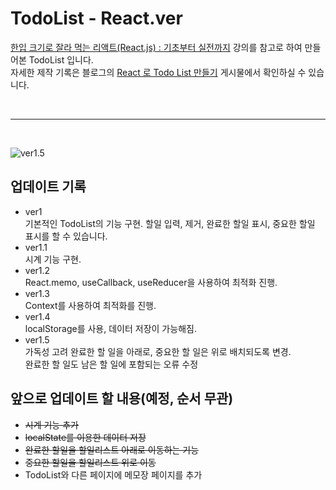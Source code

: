 # TodoList - React.ver

[한입 크기로 잘라 먹는 리액트(React.js) : 기초부터 실전까지](https://inf.run/2XT4) 강의를 참고로 하여 만들어본 TodoList 입니다.
<br>
자세한 제작 기록은 블로그의 [React 로 Todo List 만들기](https://fdaytday.tistory.com/category/Project) 게시물에서 확인하실 수 있습니다.

<br>

---

<br>

![ver1.5](https://user-images.githubusercontent.com/92746200/170853311-2ae8c571-f11f-441b-bce3-0212e2755952.png)

## 업데이트 기록

- ver1 <br>
  기본적인 TodoList의 기능 구현. 할일 입력, 제거, 완료한 할일 표시, 중요한 할일 표시를 할 수 있습니다.
- ver1.1 <br>
  시계 기능 구현.
- ver1.2 <br>
  React.memo, useCallback, useReducer을 사용하여 최적화 진행.
- ver1.3 <br>
  Context를 사용하여 최적화를 진행.
- ver1.4 <br>
  localStorage를 사용, 데이터 저장이 가능해짐.
- ver1.5 <br>
  가독성 고려 완료한 할 일을 아래로, 중요한 할 일은 위로 배치되도록 변경.<br>
  완료한 할 일도 남은 할 일에 포함되는 오류 수정

## 앞으로 업데이트 할 내용(예정, 순서 무관)

- ~~시계 기능 추가~~
- ~~localState를 이용한 데이터 저장~~
- ~~완료한 할일을 할일리스트 아래로 이동하는 기능~~
- ~~중요한 할일을 할일리스트 위로 이동~~
- TodoList와 다른 페이지에 메모장 페이지를 추가
